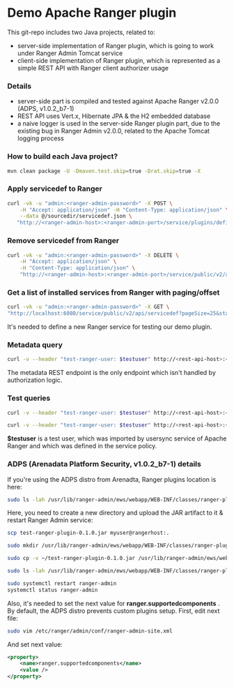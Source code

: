 # Demo Apache Ranger plugin

This git-repo includes two Java projects, related to:
- server-side implementation of Ranger plugin, which is going to work under Ranger Admin Tomcat service
- client-side implementation of Ranger plugin, which is represented as a simple REST API with Ranger client authorizer usage

### Details

- server-side part is compiled and tested against Apache Ranger v2.0.0 (ADPS, v1.0.2_b7-1)
- REST API uses Vert.x, Hibernate JPA & the H2 embedded database
- a naive logger is used in the server-side Ranger plugin part, due to the existing bug in Ranger Admin v2.0.0, related to the Apache Tomcat logging process

### How to build each Java project?

```sh
mvn clean package -U -Dmaven.test.skip=true -Drat.skip=true -X
```

### Apply servicedef to Ranger

```sh
curl -vk -u "admin:<ranger-admin-password>" -X POST \
    -H "Accept: application/json" -H "Content-Type: application/json" \
    --data @/sourcedir/servicedef.json \
   "http://<ranger-admin-host>:<ranger-admin-port>/service/plugins/definitions"
```

### Remove servicedef from Ranger

```sh
curl -vk -u "admin:<ranger-admin-password>" -X DELETE \
    -H "Accept: application/json" \
    -H "Content-Type: application/json" \
    "http://<ranger-admin-host>:<ranger-admin-port>/service/public/v2/api/servicedef/name/<ranger-service-name>"
```

### Get a list of installed services from Ranger with paging/offset

```sh
curl -vk -u "admin:<ranger-admin-password>" -X GET \
"http://localhost:6080/service/public/v2/api/servicedef?pageSize=25&startIndex=0" | jq
```

It's needed to define a new Ranger service for testing our demo plugin.

### Metadata query

```sh
curl -v --header "test-ranger-user: $testuser" http://<rest-api-host>:<rest-api-port>/api/v1/metadata
```

The metadata REST endpoint is the only endpoint which isn't handled by authorization logic.

### Test queries

```sh
curl -v --header "test-ranger-user: $testuser" http://<rest-api-host>:<rest-api-port>/api/v1/data

curl -v --header "test-ranger-user: $testuser" http://<rest-api-host>:<rest-api-port>/api/v1/datetime
```

**$testuser** is a test user, which was imported by usersync service of Apache Ranger and which was defined in the service policy.

### ADPS (Arenadata Platform Security, v1.0.2_b7-1) details

If you're using the ADPS distro from Arenadta, Ranger plugins location is here:

```sh
sudo ls -lah /usr/lib/ranger-admin/ews/webapp/WEB-INF/classes/ranger-plugins/
```

Here, you need to create a new directory and upload the JAR artifact to it & restart Ranger Admin service:

```sh
scp test-ranger-plugin-0.1.0.jar myuser@rangerhost:.

sudo mkdir /usr/lib/ranger-admin/ews/webapp/WEB-INF/classes/ranger-plugins/testrestapi

sudo cp -v ~/test-ranger-plugin-0.1.0.jar /usr/lib/ranger-admin/ews/webapp/WEB-INF/classes/ranger-plugins/testrestapi/test-ranger-plugin-0.1.0.jar

sudo ls -lah /usr/lib/ranger-admin/ews/webapp/WEB-INF/classes/ranger-plugins/testrestapi/

sudo systemctl restart ranger-admin
systemctl status ranger-admin
```

Also, it's needed to set the next value for **ranger.supportedcomponents** . By default, the ADPS distro prevents custom plugins setup. First, edit next file:

```sh
sudo vim /etc/ranger/admin/conf/ranger-admin-site.xml
```

And set next value:

```xml
<property>
    <name>ranger.supportedcomponents</name>
    <value />
</property>
```
